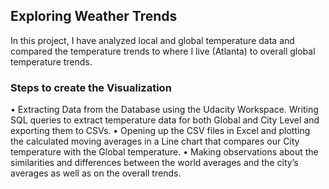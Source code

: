 ## Exploring Weather Trends 

In this project, I have analyzed local and global temperature data and compared the temperature trends to where I live (Atlanta) to overall global temperature trends.

### Steps to create the Visualization

• Extracting Data from the Database using the Udacity Workspace. Writing SQL queries to extract temperature data for both Global and City Level and exporting them to CSVs.
• Opening up the CSV files in Excel and plotting the calculated moving averages in a Line chart that compares our City temperature with the Global temperature. 
• Making observations about the similarities and differences between the world averages and the city’s averages as well as on the overall trends.
